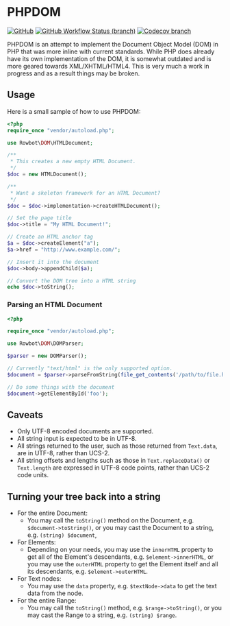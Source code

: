 # PHPDOM

[![GitHub](https://img.shields.io/github/license/TRowbotham/PHPDOM.svg?style=flat-square)](https://github.com/TRowbotham/PHPDOM/blob/master/LICENSE)
[![GitHub Workflow Status (branch)](https://img.shields.io/github/workflow/status/TRowbotham/PHPDOM/Test/dev?style=flat-square)](https://github.com/TRowbotham/PHPDOM/actions)
[![Codecov branch](https://img.shields.io/codecov/c/github/TRowbotham/PHPDOM/master?logo=Codecov&style=flat-square&token=mT7l2Nu8Zf)](https://codecov.io/gh/TRowbotham/PHPDOM)

PHPDOM is an attempt to implement the Document Object Model (DOM) in PHP that was more inline with current standards.
While PHP does already have its own implementation of the DOM, it is somewhat outdated and is more geared towards
XML/XHTML/HTML4. This is very much a work in progress and as a result things may be broken.

## Usage

Here is a small sample of how to use PHPDOM:

```php
<?php
require_once "vendor/autoload.php";

use Rowbot\DOM\HTMLDocument;

/**
 * This creates a new empty HTML Document.
 */
$doc = new HTMLDocument();

/**
 * Want a skeleton framework for an HTML Document?
 */
$doc = $doc->implementation->createHTMLDocument();

// Set the page title
$doc->title = "My HTML Document!";

// Create an HTML anchor tag
$a = $doc->createElement("a");
$a->href = "http://www.example.com/";

// Insert it into the document
$doc->body->appendChild($a);

// Convert the DOM tree into a HTML string
echo $doc->toString();
```

### Parsing an HTML Document

```php
<?php

require_once "vendor/autoload.php";

use Rowbot\DOM\DOMParser;

$parser = new DOMParser();

// Currently "text/html" is the only supported option.
$document = $parser->parseFromString(file_get_contents('/path/to/file.html'), 'text/html');

// Do some things with the document
$document->getElementById('foo');
```

## Caveats

* Only UTF-8 encoded documents are supported.
* All string input is expected to be in UTF-8.
* All strings returned to the user, such as those returned from `Text.data`, are in UTF-8, rather than UCS-2.
* All string offsets and lengths such as those in `Text.replaceData()` or `Text.length` are expressed in UTF-8 code points, rather than UCS-2 code units.

## Turning your tree back into a string

* For the entire Document:
  * You may call the `toString()` method on the Document, e.g. `$document->toString()`, or you may cast the Document to a string, e.g. `(string) $document`,
* For Elements:
  * Depending on your needs, you may use the `innerHTML` property to get all of the Element's descendants, e.g. `$element->innerHTML`, or you may use the `outerHTML` property to get the Element itself and all its descendants, e.g. `$element->outerHTML`.
* For Text nodes:
  * You may use the `data` property, e.g. `$textNode->data` to get the text data from the node.
* For the entire Range:
  * You may call the `toString()` method, e.g. `$range->toString()`, or you may cast the Range to a string, e.g. `(string) $range`.
